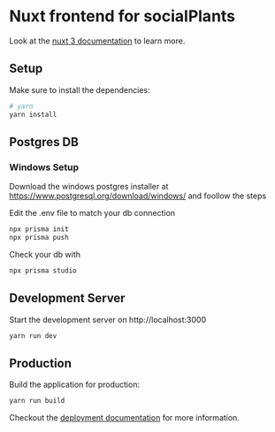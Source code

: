 # Nuxt frontend for socialPlants

Look at the [nuxt 3 documentation](https://v3.nuxtjs.org) to learn more.

## Setup

Make sure to install the dependencies:

```bash
# yarn
yarn install
```

## Postgres DB

### Windows Setup

Download the windows postgres installer at https://www.postgresql.org/download/windows/ and foollow the steps

Edit the .env file to match your db connection

```bash
npx prisma init
npx prisma push
```

Check your db with

```bash
npx prisma studio
```

## Development Server

Start the development server on http://localhost:3000

```bash
yarn run dev
```

## Production

Build the application for production:

```bash
yarn run build
```

Checkout the [deployment documentation](https://v3.nuxtjs.org/guide/deploy/presets) for more information.
